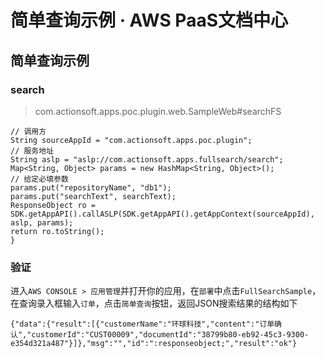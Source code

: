 # 简单查询示例 · AWS PaaS文档中心

## 简单查询示例

### search

> com.actionsoft.apps.poc.plugin.web.SampleWeb#searchFS
    
    
    // 调用方
    String sourceAppId = "com.actionsoft.apps.poc.plugin";
    // 服务地址
    String aslp = "aslp://com.actionsoft.apps.fullsearch/search";
    Map<String, Object> params = new HashMap<String, Object>();
    // 给定必填参数
    params.put("repositoryName", "db1");
    params.put("searchText", searchText);
    ResponseObject ro = SDK.getAppAPI().callASLP(SDK.getAppAPI().getAppContext(sourceAppId), aslp, params);
    return ro.toString();
    }
    

### 验证

进入`AWS CONSOLE > 应用管理`并打开你的应用，在`部署`中点击`FullSearchSample`，在查询录入框输入`订单`，点击`简单查询`按钮，返回JSON搜索结果的结构如下
    
    
    {"data":{"result":[{"customerName":"环球科技","content":"订单确认","customerId":"CUST00009","documentId":"38799b80-eb92-45c3-9300-e354d321a487"}]},"msg":"","id":":responseobject;","result":"ok"}